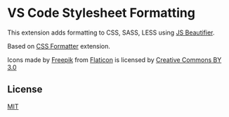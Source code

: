 # VS Code Stylesheet Formatting

This extension adds formatting to CSS, SASS, LESS using [JS Beautifier](https://github.com/beautify-web/js-beautify).

Based on [CSS Formatter](https://marketplace.visualstudio.com/items?itemName=aeschli.vscode-css-formatter) extension.

Icons made by [Freepik](http://www.freepik.com) from [Flaticon](http://www.flaticon.com) is licensed by [Creative Commons BY 3.0](http://creativecommons.org/licenses/by/3.0/)

## License
[MIT](https://github.com/dbalage/vscode-css-formatter/blob/master/LICENSE)